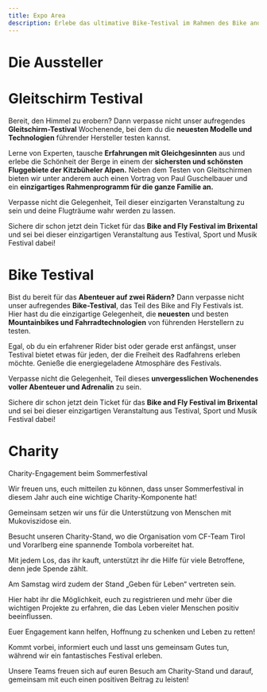 ```yaml
---
title: Expo Area
description: Erlebe das ultimative Bike-Testival im Rahmen des Bike and Fly Festivals im Brixental!
---
```


# Die Aussteller

<div class="card--grid grid-gap-1 md:max-w-90 mx-auto py-4 md:py-12">
  <ContentPartnerCard image="/media/expo-area/advance.jpg" type="Fly" title="Advance Paragliders" sub-title="" address="" phone="" mail="" website="https://www.advance.swiss"/>
  <ContentPartnerCard image="/media/expo-area/atera.jpg" type="Bike" title="Atera Trägersysteme" sub-title="für deinen aktiven Lebensstil seit 1963" address="Im Herrach 1, D-88299 Leutkirch im Allgäu" phone="+49 (0) 75 61 - 98 344 0" mail="info@atera.de" website="https://www.atera.de"/>
  <ContentPartnerCard image="/media/expo-area/first-degree.jpg" type="Bike" title="First 1° Degree" sub-title="" address="" phone="" mail="" website="https://firstdegree-mtb.com"/>
  <ContentPartnerCard image="/media/expo-area/flow.jpg" type="Fly" title="Flow Paragliders" sub-title="" address="" phone="" mail="" website="https://www.flowparagliders.de"/>
  <ContentPartnerCard image="/media/expo-area/gaubags_logo_bw.jpg" type="Bike" title="Gaubags" sub-title="" address="" phone="" mail="" website=""/>
  <ContentPartnerCard image="/media/expo-area/nova.jpg" type="Fly" title="Nova Paragliders" sub-title="" address="" phone="" mail="" website="https://www.nova.eu"/>
  <ContentPartnerCard image="/media/expo-area/reflect.jpg" type="Bike" title="Reflect" sub-title="" address="" phone="" mail="" website=""/>
  <ContentPartnerCard image="/media/expo-area/rent-a-bike.jpg" type="Bike" title="Rent-A-Bike" sub-title="" address="" phone="" mail="" website="https://www.rent-a-bike.at"/>
  <ContentPartnerCard image="/media/expo-area/skywalk.jpg" type="Fly" title="Skywalk Paragliders" sub-title="" address="" phone="" mail="" website="https://skywalk.info"/>
  <ContentPartnerCard image="/media/expo-area/swing.jpg" type="Fly" title="Swing Paragliders" sub-title="" address="" phone="" mail="" website="https://swing.de"/>
  <ContentPartnerCard image="/media/expo-area/thok-e-bikes.jpg" type="Bike" title="Thok E-Bikes" sub-title="" address="" phone="" mail="" website="https://www.thokbikes.com"/>
  <ContentPartnerCard image="/media/expo-area/turnpoint.jpg" type="Fly" title="Turnpoint" sub-title="" address="" phone="" mail="" website="https://turnpoint.de"/>
</div>

# Gleitschirm Testival

Bereit, den Himmel zu erobern? Dann verpasse nicht unser aufregendes **Gleitschirm-Testival** Wochenende, bei dem du die **neuesten Modelle und Technologien** führender Hersteller testen kannst.

Lerne von Experten, tausche **Erfahrungen mit Gleichgesinnten** aus und erlebe die Schönheit der Berge in einem der **sichersten und schönsten Fluggebiete der Kitzbüheler Alpen.** Neben dem Testen von Gleitschirmen bieten wir unter anderem auch einen Vortrag von Paul Guschelbauer und ein **einzigartiges Rahmenprogramm für die ganze Familie an.**

Verpasse nicht die Gelegenheit, Teil dieser einzigarten Veranstaltung zu sein und deine Flugträume wahr werden zu lassen.

Sichere dir schon jetzt dein Ticket für das **Bike and Fly Festival im Brixental** und sei bei dieser einzigartigen Veranstaltung aus Testival, Sport und Musik Festival dabei!

<ContentImageGallery path="/media/gleitschirm-testival/gallerie/"/>


# Bike Testival

Bist du bereit für das **Abenteuer auf zwei Rädern?** Dann verpasse nicht unser aufregendes **Bike-Testival**, das Teil des Bike and Fly Festivals ist. Hier hast du die einzigartige Gelegenheit, die **neuesten** und besten **Mountainbikes und Fahrradtechnologien** von führenden Herstellern zu testen.

Egal, ob du ein erfahrener Rider bist oder gerade erst anfängst, unser Testival bietet etwas für jeden, der die Freiheit des Radfahrens erleben möchte. Genieße die energiegeladene Atmosphäre des Festivals.

Verpasse nicht die Gelegenheit, Teil dieses **unvergesslichen Wochenendes voller Abenteuer und Adrenalin** zu sein.

Sichere dir schon jetzt dein Ticket für das **Bike and Fly Festival im Brixental** und sei bei dieser einzigartigen Veranstaltung aus Testival, Sport und Musik Festival dabei!

<ContentImageGallery path="/media/bike-testival/gallerie/"/>


# Charity

Charity-Engagement beim Sommerfestival

Wir freuen uns, euch mitteilen zu können, dass unser Sommerfestival in diesem Jahr auch eine wichtige Charity-Komponente hat!

Gemeinsam setzen wir uns für die Unterstützung von Menschen mit Mukoviszidose ein.

Besucht unseren Charity-Stand, wo die Organisation vom CF-Team Tirol und Vorarlberg eine spannende Tombola vorbereitet hat.

Mit jedem Los, das ihr kauft, unterstützt ihr die Hilfe für viele Betroffene, denn jede Spende zählt.

Am Samstag wird zudem der Stand „Geben für Leben“ vertreten sein.

Hier habt ihr die Möglichkeit, euch zu registrieren und mehr über die wichtigen Projekte zu erfahren, die das Leben vieler Menschen positiv beeinflussen.

Euer Engagement kann helfen, Hoffnung zu schenken und Leben zu retten!

Kommt vorbei, informiert euch und lasst uns gemeinsam Gutes tun, während wir ein fantastisches Festival erleben.

Unsere Teams freuen sich auf euren Besuch am Charity-Stand und darauf, gemeinsam mit euch einen positiven Beitrag zu leisten!


<ContentImageGallery path="/media/expo-area/gallerie/"/>

